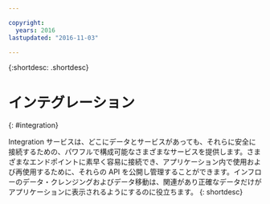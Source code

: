 ```yaml
---

copyright:
  years: 2016
lastupdated: "2016-11-03"

---
```


{:shortdesc: .shortdesc}

# インテグレーション
{: #integration}

Integration サービスは、どこにデータとサービスがあっても、それらに安全に接続するための、パワフルで構成可能なさまざまなサービスを提供します。さまざまなエンドポイントに素早く容易に接続でき、アプリケーション内で使用および再使用するために、それらの API を公開し管理することができます。インフローのデータ・クレンジングおよびデータ移動は、関連があり正確なデータだけがアプリケーションに表示されるようにするのに役立ちます。
{: shortdesc}
